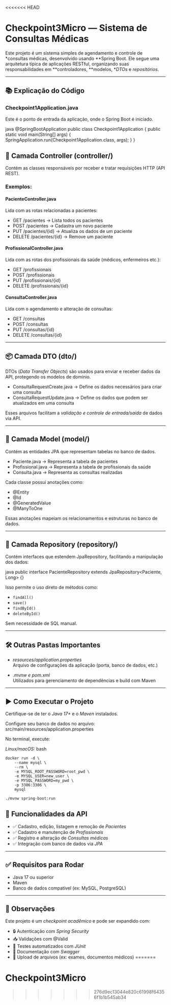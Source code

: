 <<<<<<< HEAD
# Checkpoint3Micro — Sistema de Consultas Médicas

Este projeto é um sistema simples de agendamento e controle de *consultas médicas, desenvolvido usando **Spring Boot. Ele segue uma arquitetura típica de aplicações RESTful, organizando suas responsabilidades em **controladores, **modelos, **DTOs* e *repositórios*.

---

## 📚 Explicação do Código

### Checkpoint1Application.java
Este é o ponto de entrada da aplicação, onde o Spring Boot é iniciado.

java
@SpringBootApplication
public class Checkpoint1Application {
    public static void main(String[] args) {
        SpringApplication.run(Checkpoint1Application.class, args);
    }
}

## 🧩 Camada Controller (controller/)

Contém as classes responsáveis por receber e tratar requisições HTTP (API REST).

### Exemplos:

#### PacienteController.java
Lida com as rotas relacionadas a pacientes:

- GET /pacientes → Lista todos os pacientes  
- POST /pacientes → Cadastra um novo paciente  
- PUT /pacientes/{id} → Atualiza os dados de um paciente  
- DELETE /pacientes/{id} → Remove um paciente  

#### ProfissionalController.java
Lida com as rotas dos profissionais da saúde (médicos, enfermeiros etc.):

- GET /profissionais  
- POST /profissionais  
- PUT /profissionais/{id}  
- DELETE /profissionais/{id}  

#### ConsultaController.java
Lida com o agendamento e alteração de consultas:

- GET /consultas  
- POST /consultas  
- PUT /consultas/{id}  
- DELETE /consultas/{id}  

---

## 📦 Camada DTO (dto/)

DTOs (*Data Transfer Objects*) são usados para enviar e receber dados da API, protegendo os modelos de domínio.

- ConsultaRequestCreate.java → Define os dados necessários para criar uma consulta  
- ConsultaRequestUpdate.java → Define os dados que podem ser atualizados em uma consulta  

Esses arquivos facilitam a *validação e controle de entrada/saída* de dados via API.

---

## 🧬 Camada Model (model/)

Contém as entidades JPA que representam tabelas no banco de dados.

- Paciente.java → Representa a tabela de pacientes  
- Profissional.java → Representa a tabela de profissionais da saúde  
- Consulta.java → Representa as consultas realizadas  

Cada classe possui anotações como:

- @Entity  
- @Id  
- @GeneratedValue  
- @ManyToOne  

Essas anotações mapeiam os relacionamentos e estruturas no banco de dados.

---

## 💾 Camada Repository (repository/)

Contém interfaces que estendem JpaRepository, facilitando a manipulação dos dados:

java
public interface PacienteRepository extends JpaRepository<Paciente, Long> {}

Isso permite o uso direto de métodos como:

- `findAll()`
- `save()`
- `findById()`
- `deleteById()`


Sem necessidade de SQL manual.

---

## 🛠️ Outras Pastas Importantes

- *resources/application.properties*  
  Arquivo de configurações da aplicação (porta, banco de dados, etc.)

- *.mvnw e pom.xml*  
  Utilizados para gerenciamento de dependências e build com Maven

---

## ▶️ Como Executar o Projeto

Certifique-se de ter o *Java 17+* e o *Maven* instalados.

Configure seu banco de dados no arquivo:  
src/main/resources/application.properties

No terminal, execute:

*Linux/macOS:*
bash

```
docker run -d \
    --name mysql \
    --rm \
    -e MYSQL_ROOT_PASSWORD=root_pwd \
    -e MYSQL_USER=new_user \
    -e MYSQL_PASSWORD=my_pwd \
    -p 3306:3306 \
    mysql

```
```
./mvnw spring-boot:run
```
## 🧪 Funcionalidades da API

- ✅ Cadastro, edição, listagem e remoção de *Pacientes*
- ✅ Cadastro e manutenção de *Profissionais*
- ✅ Registro e alteração de *Consultas médicas*
- ✅ Integração com banco de dados via *JPA*

---

## ✅ Requisitos para Rodar

- Java 17 ou superior  
- Maven  
- Banco de dados compatível (ex: MySQL, PostgreSQL)

---

## 🧠 Observações

Este projeto é um *checkpoint acadêmico* e pode ser expandido com:

- 🔒 Autenticação com *Spring Security*
- 📥 Validações com @Valid
- 🧪 Testes automatizados com *JUnit*
- 📄 Documentação com *Swagger*
- 📂 Upload de arquivos (ex: exames, documentos médicos)
=======
# Checkpoint3Micro
>>>>>>> 276d9ec13044e820c61998f64356f1b1b545ab34
